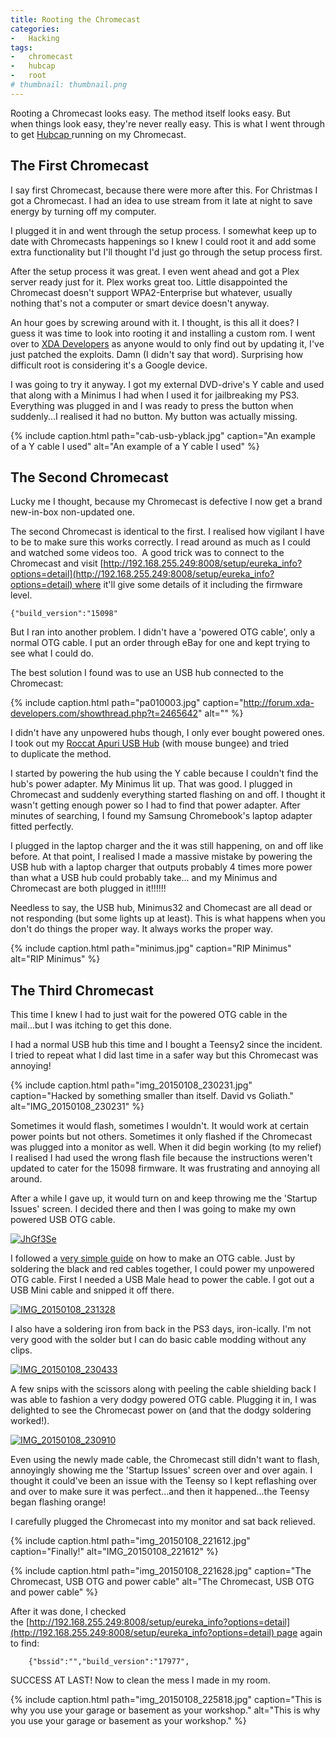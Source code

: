 ```yaml
---
title: Rooting the Chromecast
categories:
-   Hacking
tags:
-   chromecast
-   hubcap
-   root
# thumbnail: thumbnail.png
---
```


Rooting a Chromecast looks easy. The method itself looks easy. But when things look easy, they're never really easy. This is what I went through to get [Hubcap ](http://forum.xda-developers.com/hardware-hacking/chromecast/root-hubcap-chromecast-root-release-t2855893)running on my Chromecast.

<!-- more -->

## The First Chromecast

I say first Chromecast, because there were more after this. For Christmas I got a Chromecast. I had an idea to use stream from it late at night to save energy by turning off my computer.

I plugged it in and went through the setup process. I somewhat keep up to date with Chromecasts happenings so I knew I could root it and add some extra functionality but I'll thought I'd just go through the setup process first.

After the setup process it was great. I even went ahead and got a Plex server ready just for it. Plex works great too. Little disappointed the Chromecast doesn't support WPA2-Enterprise but whatever, usually nothing that's not a computer or smart device doesn't anyway.

An hour goes by screwing around with it. I thought, is this all it does? I guess it was time to look into rooting it and installing a custom rom. I went over to [XDA Developers](http://forum.xda-developers.com/hardware-hacking/chromecast) as anyone would to only find out by updating it, I've just patched the exploits. Damn (I didn't say that word). Surprising how difficult root is considering it's a Google device.

I was going to try it anyway. I got my external DVD-drive's Y cable and used that along with a Minimus I had when I used it for jailbreaking my PS3. Everything was plugged in and I was ready to press the button when suddenly...I realised it had no button. My button was actually missing.

{% include caption.html path="cab-usb-yblack.jpg" caption="An example of a Y cable I used" alt="An example of a Y cable I used" %}

## The Second Chromecast

Lucky me I thought, because my Chromecast is defective I now get a brand new-in-box non-updated one.

The second Chromecast is identical to the first. I realised how vigilant I have to be to make sure this works correctly. I read around as much as I could and watched some videos too.  A good trick was to connect to the Chromecast and visit [http://192.168.255.249:8008/setup/eureka_info?options=detail](http://192.168.255.249:8008/setup/eureka_info?options=detail) where it'll give some details of it including the firmware level.

```
{"build_version":"15098"
```

But I ran into another problem. I didn't have a 'powered OTG cable', only a normal OTG cable. I put an order through eBay for one and kept trying to see what I could do.

The best solution I found was to use an USB hub connected to the Chromecast:

{% include caption.html path="pa010003.jpg" caption="http://forum.xda-developers.com/showthread.php?t=2465642" alt="" %}

I didn't have any unpowered hubs though, I only ever bought powered ones. I took out my [Roccat Apuri USB Hub](http://www.roccat.org/Products/Gaming-Accessories/ROCCAT-Apuri/) (with mouse bungee) and tried to duplicate the method.

I started by powering the hub using the Y cable because I couldn't find the hub's power adapter. My Minimus lit up. That was good. I plugged in Chromecast and suddenly everything started flashing on and off. I thought it wasn't getting enough power so I had to find that power adapter. After minutes of searching, I found my Samsung Chromebook's laptop adapter fitted perfectly.

I plugged in the laptop charger and the it was still happening, on and off like before. At that point, I realised I made a massive mistake by powering the USB hub with a laptop charger that outputs probably 4 times more power than what a USB hub could probably take... and my Minimus and Chromecast are both plugged in it!!!!!!

Needless to say, the USB hub, Minimus32 and Chomecast are all dead or not responding (but some lights up at least). This is what happens when you don't do things the proper way. It always works the proper way.

{% include caption.html path="minimus.jpg" caption="RIP Minimus" alt="RIP Minimus" %}

## The Third Chromecast

This time I knew I had to just wait for the powered OTG cable in the mail...but I was itching to get this done.

I had a normal USB hub this time and I bought a Teensy2 since the incident. I tried to repeat what I did last time in a safer way but this Chromecast was annoying!

{% include caption.html path="img_20150108_230231.jpg" caption="Hacked by something smaller than itself. David vs Goliath." alt="IMG_20150108_230231" %}

Sometimes it would flash, sometimes I wouldn't. It would work at certain power points but not others. Sometimes it only flashed if the Chromecast was plugged into a monitor as well. When it did begin working (to my relief) I realised I had used the wrong flash file because the instructions weren't updated to cater for the 15098 firmware. It was frustrating and annoying all around.

After a while I gave up, it would turn on and keep throwing me the 'Startup Issues' screen. I decided there and then I was going to make my own powered USB OTG cable.

[![JhGf3Se](jhgf3se.jpg)](jhgf3se.jpg)

I followed a [very simple guide](http://forum.xda-developers.com/showthread.php?t=1828032) on how to make an OTG cable. Just by soldering the black and red cables together, I could power my unpowered OTG cable. First I needed a USB Male head to power the cable. I got out a USB Mini cable and snipped it off there.

[![IMG_20150108_231328](img_20150108_231328.jpg)](img_20150108_231328.jpg)

I also have a soldering iron from back in the PS3 days, iron-ically. I'm not very good with the solder but I can do basic cable modding without any clips.

[![IMG_20150108_230433](img_20150108_230433.jpg)](img_20150108_230433.jpg)

A few snips with the scissors along with peeling the cable shielding back I was able to fashion a very dodgy powered OTG cable. Plugging it in, I was delighted to see the Chromecast power on (and that the dodgy soldering worked!).

[![IMG_20150108_230910](img_20150108_230910.jpg)](img_20150108_230910.jpg)

Even using the newly made cable, the Chromecast still didn't want to flash, annoyingly showing me the 'Startup Issues' screen over and over again. I thought it could've been an issue with the Teensy so I kept reflashing over and over to make sure it was perfect...and then it happened...the Teensy began flashing orange!

I carefully plugged the Chromecast into my monitor and sat back relieved.

{% include caption.html path="img_20150108_221612.jpg" caption="Finally!" alt="IMG_20150108_221612" %}

{% include caption.html path="img_20150108_221628.jpg" caption="The Chromecast, USB OTG and power cable" alt="The Chromecast, USB OTG and power cable" %}

After it was done, I checked the [http://192.168.255.249:8008/setup/eureka_info?options=detail](http://192.168.255.249:8008/setup/eureka_info?options=detail) page again to find:

```
    {"bssid":"","build_version":"17977",
```

SUCCESS AT LAST! Now to clean the mess I made in my room.

{% include caption.html path="img_20150108_225818.jpg" caption="This is why you use your garage or basement as your workshop." alt="This is why you use your garage or basement as your workshop." %}
